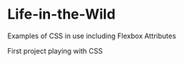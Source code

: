 # Life-in-the-Wild
Examples of CSS in use including Flexbox Attributes


First project playing with CSS
